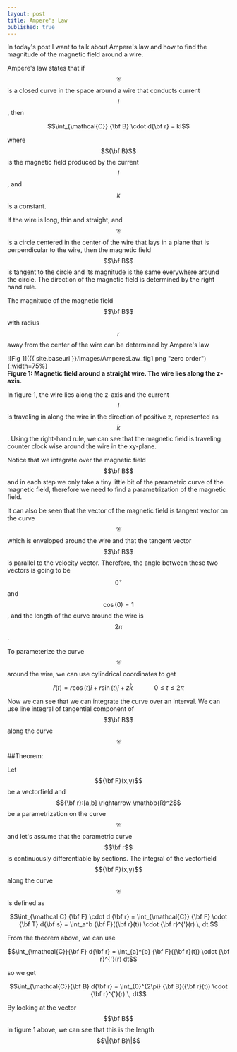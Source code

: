 ```yaml
---
layout: post
title: Ampere's Law
published: true
---
```


In today's post I want to talk about Ampere's law and how to find the magnitude of the magnetic field around a wire.

Ampere's law states that if $$\mathcal{C}$$ is a closed curve in the space around a wire that conducts current $$I$$, then

$$\int_{\mathcal{C}} {\bf B} \cdot d{\bf r} = kI$$

where $${\bf B}$$ is the magnetic field produced by the current $$I$$, and $$k$$ is a constant. 

If the wire is long, thin and straight, and $$\mathcal{C}$$ is a circle centered in the center of the wire that lays in a plane that is perpendicular to the wire, then the magnetic field $$\bf B$$ is tangent to the circle and its magnitude is the same everywhere around the circle. The direction of the magnetic field is determined by the right hand rule. 

The magnitude of the magnetic field $$\bf B$$ with radius $$r$$ away from the center of the wire can be determined by Ampere's law

![Fig 1]({{ site.baseurl }}/images/AmperesLaw_fig1.png "zero order"){:width=75%}  
**Figure 1: Magnetic field around a straight wire. The wire lies along the z-axis.**

In figure 1, the wire lies along the z-axis and the current $$I$$ is traveling in along the wire in the direction of positive z, represented as $$\bar k$$. Using the right-hand rule, we can see that the magnetic field is traveling counter clock wise around the wire in the xy-plane.

Notice that we integrate over the magnetic field $$\bf B$$ and in each step we only take a tiny little bit of the parametric curve of the magnetic field, therefore we need to find a parametrization of the magnetic field.

It can also be seen that the vector of the magnetic field is tangent vector on the curve $$\mathcal{C}$$ which is enveloped around the wire and that the tangent vector $$\bf B$$ is parallel to the velocity vector. Therefore, the angle between these two vectors is going to be $$0^{\circ}$$ and $$\cos(0) = 1$$, and the length of the curve around the wire is $$2\pi$$.

To parameterize the curve $$\mathcal{C}$$ around the wire, we can use cylindrical coordinates to get

$$\bar{r}(t) = r\cos(t)\hat{i} + r\sin(t)\hat{j} + z \hat{k} \qquad \quad 0 \leq t \leq 2\pi$$

Now we can see that we can integrate the curve over an interval. We can use line integral of tangential component of $$\bf B$$ along the curve $$\mathcal{C}$$

##Theorem:

Let $${\bf F}(x,y)$$ be a vectorfield and $${\bf r}:[a,b] \rightarrow \mathbb{R}^2$$ be a parametrization on the curve $$\mathcal{C}$$ and let's assume that the parametric curve $$\bf r$$ is continuously differentiable by sections. The integral of the vectorfield $${\bf F}(x,y)$$ along the curve $$\mathcal C$$ is defined as

$$\int_{\mathcal C} {\bf F} \cdot d {\bf r} = \int_{\mathcal{C}} {\bf F} \cdot {\bf T} d{\bf s} = \int_a^b {\bf F}({\bf r}(t)) \cdot {\bf r}^{'}(r) \, dt.$$

From the theorem above, we can use

$$\int_{\mathcal{C}}{\bf F} d{\bf r} = \int_{a}^{b} {\bf F}({\bf r}(t)) \cdot {\bf r}^{'}(r) dt$$

so we get

$$\int_{\mathcal{C}}{\bf B} d{\bf r} = \int_{0}^{2\pi} {\bf B}({\bf r}(t)) \cdot {\bf r}^{'}(r) \, dt$$

By looking at the vector $$\bf B$$ in figure 1 above, we can see that this is the length $$\|{\bf B}\|$$
